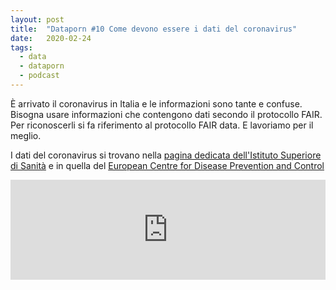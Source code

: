 ```yaml
---
layout: post
title:  "Dataporn #10 Come devono essere i dati del coronavirus"
date:   2020-02-24
tags:
  - data
  - dataporn
  - podcast
---
```


È arrivato il coronavirus in Italia e le informazioni sono tante e confuse. Bisogna usare informazioni che contengono dati secondo il protocollo FAIR. Per riconoscerli si fa riferimento al protocollo FAIR data. E lavoriamo per il meglio.

I dati del coronavirus si trovano nella [pagina dedicata dell'Istituto Superiore di Sanità](https://www.epicentro.iss.it/coronavirus/) e in quella del [European Centre for Disease Prevention and Control](https://www.ecdc.europa.eu/en)

<iframe src="https://anchor.fm/dataporn/embed/episodes/Fair-Data-e-coronavirus-eb1i8r" height="160px" width="100%" frameborder="0" scrolling="no"></iframe>
